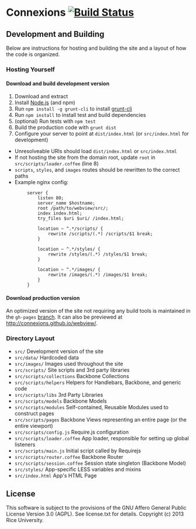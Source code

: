 # Connexions [![Build Status](https://travis-ci.org/Connexions/webview.png)](https://travis-ci.org/Connexions/webview)

## Development and Building

Below are instructions for hosting and building the site and a layout of how the code is organized.

### Hosting Yourself

#### Download and build development version

1. Download and extract
2. Install [Node.js](http://nodejs.org) (and npm)
3. Run `npm install -g grunt-cli` to install [grunt-cli](https://github.com/gruntjs/grunt-cli)
4. Run `npm install` to install test and build dependencies
5. (optional) Run tests with `npm test`
6. Build the production code with `grunt dist`
7. Configure your server to point at `dist/index.html` (or `src/index.html` for development)
  * Unresolveable URIs should load `dist/index.html` or `src/index.html`
  * If not hosting the site from the domain root, update `root` in `src/scripts/loader.coffee` (line 8)
  * `scripts`, `styles`, and `images` routes should be rewritten to the correct paths
  * Example nginx config:
  ```
          server {
              listen 80;
              server_name $hostname;
              root /path/to/webview/src/;
              index index.html;
              try_files $uri $uri/ /index.html;

              location ~ ^.*/scripts/ {
                  rewrite /scripts/(.*) /scripts/$1 break;
              }

              location ~ ^.*/styles/ {
                  rewrite /styles/(.*) /styles/$1 break;
              }

              location ~ ^.*/images/ {
                  rewrite /images/(.*) /images/$1 break;
              }
          }
  ```

#### Download production version

An optimized version of the site not requiring any build tools is
maintained in the `gh-pages` [branch](https://github.com/Connexions/webview/tree/gh-pages).
It can also be previewed at http://connexions.github.io/webview/.

### Directory Layout

* `src/`                       Development version of the site
* `src/data/`                  Hardcoded data
* `src/images/`                Images used throughout the site
* `src/scripts/`               Site scripts and 3rd party libraries
* `src/scripts/collections`    Backbone Collections
* `src/scripts/helpers`        Helpers for Handlebars, Backbone, and generic code
* `src/scripts/libs`           3rd Party Libraries
* `src/scripts/models`         Backbone Models
* `src/scripts/modules`        Self-contained, Reusable Modules used to construct pages
* `src/scripts/pages`          Backbone Views representing an entire page (or the entire viewport)
* `src/scripts/config.js`      Require.js configuration
* `src/scripts/loader.coffee`  App loader, responsible for setting up global listeners
* `src/scripts/main.js`        Initial script called by Requirejs
* `src/scripts/router.coffee`  Backbone Router
* `src/scripts/session.coffee` Session state singleton (Backbone Model)
* `src/styles/`                App-specific LESS variables and mixins
* `src/index.html`             App's HTML Page

License
-------

This software is subject to the provisions of the GNU Affero General Public License Version 3.0 (AGPL). See license.txt for details. Copyright (c) 2013 Rice University.
